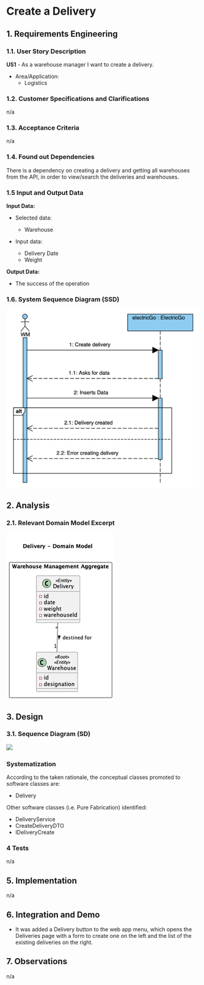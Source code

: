 # Create a Delivery

## 1. Requirements Engineering

### 1.1. User Story Description

**US1** - As a warehouse manager I want to create a delivery.

* Area/Application:
  * Logistics

### 1.2. Customer Specifications and Clarifications

n/a

### 1.3. Acceptance Criteria

n/a

### 1.4. Found out Dependencies

There is a dependency on creating a delivery and getting all warehouses from the API, in order to view/search the deliveries and warehouses.

### 1.5 Input and Output Data

**Input Data:**

* Selected data:
  * Warehouse

* Input data:
  * Delivery Date
  * Weight

**Output Data:**

* The success of the operation

### 1.6. System Sequence Diagram (SSD)

![SSD_CreateDelivery](SSD_CreateDelivery.png)

## 2. Analysis

### 2.1. Relevant Domain Model Excerpt

![DM_CreateDelivery](DM_CreateDelivery.png)

## 3. Design

### 3.1. Sequence Diagram (SD)

![](.svg)

### Systematization

According to the taken rationale, the conceptual classes promoted to software classes are:

* Delivery

Other software classes (i.e. Pure Fabrication) identified:

* DeliveryService
* CreateDeliveryDTO
* IDeliveryCreate

### 4 Tests

n/a

## 5. Implementation

n/a

## 6. Integration and Demo

* It was added a Delivery button to the web app menu, which opens the Deliveries page with a form to create one on the left and the list of the existing deliveries on the right.

## 7. Observations

n/a
